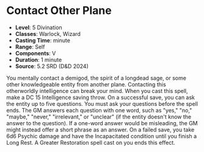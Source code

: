 # Contact Other Plane

- **Level**: 5 Divination
- **Classes**: Warlock, Wizard
- **Casting Time**: minute
- **Range**: Self
- **Components**: V
- **Duration**: 1 minute
- **Source**: 5.2 SRD (D&D 2024)

You mentally contact a demigod, the spirit of a longdead sage, or some other knowledgeable entity from another plane. Contacting this otherworldly intelligence can break your mind. When you cast this spell, make a DC 15 Intelligence saving throw. On a successful save, you can ask the entity up to five questions. You must ask your questions before the spell ends. The GM answers each question with one word, such as "yes," "no," "maybe," "never," "irrelevant," or "unclear" (if the entity doesn't know the answer to the question). If a one-word answer would be misleading, the GM might instead offer a short phrase as an answer. On a failed save, you take 6d6 Psychic damage and have the Incapacitated condition until you finish a Long Rest. A Greater Restoration spell cast on you ends this effect.

